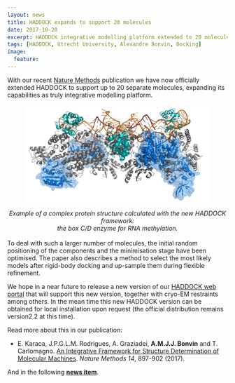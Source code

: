 ```yaml
---
layout: news
title: HADDOCK expands to support 20 molecules
date: 2017-10-20
excerpt: HADDOCK integrative modelling platform extended to 20 molecules 
tags: [HADDOCK, Utrecht University, Alexandre Bonvin, Docking]
image:
  feature:
---
```

With our recent [Nature Methods](https://doi.org/10.1038/nmeth.4392) publication we have now officially extended HADDOCK to support up to 20 separate molecules, expanding its capabilities as truly integrative modelling platform.


<figure align="center">
    <img src="/images/posts/HADDOCK-M3-example.png">
</figure>

<center>
<i>Example of a complex protein structure calculated with the new HADDOCK framework:<br>
the box C/D enzyme for RNA methylation.</i>
</center>
<br>
To deal with such a larger number of molecules, the initial random positioning of the components and the minimisation stage have been optimised. The paper also describes a method to select the most likely models after rigid-body docking and up-sample them during flexible refinement.

We hope in a near future to release a new version of our [HADDOCK web portal](haddock.science.uu.nl) that will support this new version, together with cryo-EM restraints among others. In the mean time this new HADDOCK version can be obtained for local installation upon request (the official distribution remains version2.2 at this time).

Read more about this in our publication:

* E. Karaca, J.P.G.L.M. Rodrigues, A. Graziadei, **A.M.J.J. Bonvin** and T. Carlomagno. [An Integrative Framework for Structure Determination of Molecular Machines](https://doi.org/10.1038/nmeth.4392). _Nature Methods_ *14*, 897-902 (2017).

And in the following [**news item**](https://www.uu.nl/en/news/new-platform-for-elucidation-of-large-protein-and-nucleic-acid-structures-in-infections).
